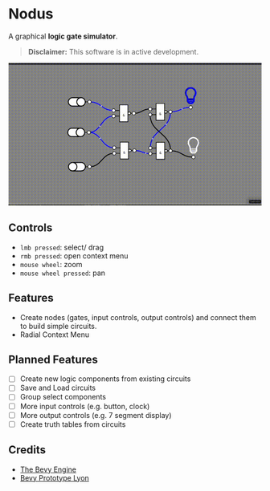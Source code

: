 # Nodus

A graphical __logic gate simulator__.

> __Disclaimer:__ This software is in active development. 

![Simple Circuit](thumbnail.gif)

## Controls

- `lmb pressed`: select/ drag
- `rmb pressed`: open context menu
- `mouse wheel`: zoom
- `mouse wheel pressed`: pan

## Features

* Create nodes (gates, input controls, output controls) and connect them to
  build simple circuits.
* Radial Context Menu

## Planned Features

- [ ] Create new logic components from existing circuits
- [ ] Save and Load circuits
- [ ] Group select components
- [ ] More input controls (e.g. button, clock)
- [ ] More output controls (e.g. 7 segment display)
- [ ] Create truth tables from circuits

## Credits

* [The Bevy Engine](https://bevyengine.org/)
* [Bevy Prototype Lyon](https://github.com/Nilirad/bevy_prototype_lyon)
